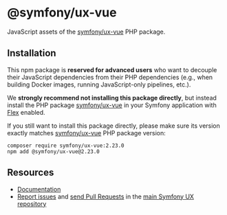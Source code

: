 # @symfony/ux-vue

JavaScript assets of the [symfony/ux-vue](https://packagist.org/packages/symfony/ux-vue) PHP package.

## Installation

This npm package is **reserved for advanced users** who want to decouple their JavaScript dependencies from their PHP dependencies (e.g., when building Docker images, running JavaScript-only pipelines, etc.).

We **strongly recommend not installing this package directly**, but instead  install the PHP package [symfony/ux-vue](https://packagist.org/packages/symfony/ux-vue) in your Symfony application with [Flex](https://github.com/symfony/flex) enabled.

If you still want to install this package directly, please make sure its version exactly matches [symfony/ux-vue](https://packagist.org/packages/symfony/ux-vue) PHP package version:
```shell
composer require symfony/ux-vue:2.23.0
npm add @symfony/ux-vue@2.23.0
```

## Resources

-   [Documentation](https://symfony.com/bundles/ux-vue/current/index.html)
-   [Report issues](https://github.com/symfony/ux/issues) and
    [send Pull Requests](https://github.com/symfony/ux/pulls)
    in the [main Symfony UX repository](https://github.com/symfony/ux)
